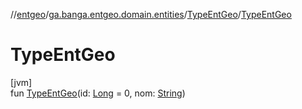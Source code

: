 //[entgeo](../../../index.md)/[ga.banga.entgeo.domain.entities](../index.md)/[TypeEntGeo](index.md)/[TypeEntGeo](-type-ent-geo.md)

# TypeEntGeo

[jvm]\
fun [TypeEntGeo](-type-ent-geo.md)(id: [Long](https://kotlinlang.org/api/latest/jvm/stdlib/kotlin/-long/index.html) = 0, nom: [String](https://kotlinlang.org/api/latest/jvm/stdlib/kotlin/-string/index.html))
